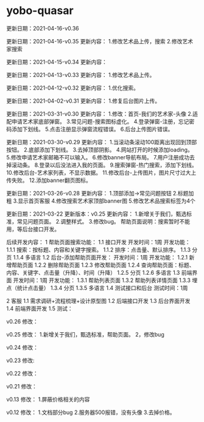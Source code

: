 # yobo-quasar

更新日期：2021-04-16-v0.36


更新日期：2021-04-16-v0.35
更新内容：
  1.修改艺术品上传，搜索
  2.修改艺术家搜索


更新日期：2021-04-15-v0.34
更新内容：



更新日期：2021-04-13-v0.33
更新内容：
 1.修改艺术品上传。

更新日期：2021-04-12-v0.32
更新内容：
 1.优化搜索。


更新日期：2021-04-02-v0.31
更新内容：
 1.修复后台图片上传。

更新日期：2021-03-31-v0.30
更新内容：
  1.修改：首页-我们的艺术家-头像
  2.适配申请艺术家底部弹窗。
  3.常见问题-搜索图标虚化。
  4.登录弹窗-注册，忘记密码添加下划线。
  5.点击注册显示弹窗流程错误。
  6.后台上传图片错误。


更新日期：2021-03-30-v0.29
更新内容：
  1.当滚动条滚动100距离出现回到顶部按钮。
  2.底部添加下划线。
  3.去掉顶部阴影。
  4.网站打开的时候添加loading。
  5.修改申请艺术家邮箱不可以输入。
  6.修改banner导航布局。
  7.用户注册成功去掉滚动条。
  8.登录以后没法进入我的页面。
  9.搜索弹窗-热门搜索，添加下划线。
  10.修改后台-艺术家列表，不显示数据。
  11.修改后台-上传图片，图片尺寸过大上传失败。
  12.添加banner翻页图标。

更新日期：2021-03-26-v0.28
更新内容：
  1.顶部添加->常见问题按钮
  2.标题加粗
  3.显示首页客服
  4.修改搜索艺术家顶部banner图
  5.修改艺术品搜索标签为4个



更新日期：2021-03-22
更新版本：v0.25
更新内容：
 1.新增关于我们，甄选标准，常见问题页面。
 2.调整样式。
 3.修改bug。
帮助页面说明：搜索暂时不能用，等后台接口开发。

后续开发内容：
1 帮助页面搜索功能：
 1.1 接口开发
    开发时间：1周
    开发功能：
      1.1.1 搜索：按标题、内容和关键字搜索。
      1.1.2 排序：点击量、默认排序。
      1.1.3 分页
      1.1.4 多语言
  1.2 后台-添加帮助页面开发：
    开发时间：1周
    开发功能：
      1.2.1 新增帮助页面
      1.2.2 删除帮助页面
      1.2.3 修改帮助页面
      1.2.4 查询帮助页面：标题、内容、关键字、点击量（升降）、时间（升降）
      1.2.5 分页
      1.2.6 多语言
  1.3 前端界面
    开发时间：1周
    开发功能：
      1.3.1 帮助列表页面
      1.3.2 帮助列表详情页面
      1.3.3 埋点（统计点击量）
      1.3.4 分页
      1.3.5 多语言
  1.4 测试接口和后台
    测试时间：1周

2 客服
  1.1 需求调研+流程梳理+设计原型图
  1.2 后端接口开发
  1.3 后台界面开发
  1.4 前端界面开发
  1.5 测试：


v0.26
修改：

v0.25
修改：
  1.新增关于我们，甄选标准，帮助页面。
  2，修改bug

v0.24
修改：

v0.23
修改:

v0.22
修改：

v0.21
修改：

v0.13
修改：
  1.屏蔽价格相关的内容


v0.12
修改：
  1.文档部分bug
  2.服务器500报错，没有头像
  3.去掉价格。
